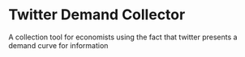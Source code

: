 Twitter Demand Collector
======================

A collection tool for economists using the fact that twitter presents a demand curve for information